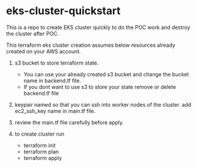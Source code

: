 # eks-cluster-quickstart
This is a repo to create EKS cluster quickly to do the POC work and destroy the cluster after POC.

This terraform eks cluster creation assumes below resources already created on your AWS account.

1. s3 bucket to store terraform state. 
    - You can use your already created s3 bucket and change the bucket name in backend.tf file.
    - If you dont want to use s3 to store your state remove or delete backend.tf file

2. keypair named so that you can ssh into worker nodes of the cluster.
    add ec2_ssh_key name in main.tf file.

3. review the main.tf file carefully before apply.

4. to create cluster run 
    - terraform init
    - terraform plan
    - terraform apply